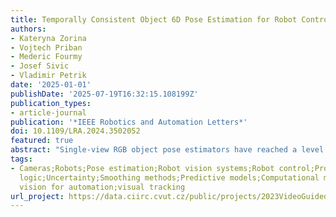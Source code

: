 ```yaml
---
title: Temporally Consistent Object 6D Pose Estimation for Robot Control
authors:
- Kateryna Zorina
- Vojtech Priban
- Mederic Fourmy
- Josef Sivic
- Vladimir Petrik
date: '2025-01-01'
publishDate: '2025-07-19T16:32:15.108199Z'
publication_types:
- article-journal
publication: '*IEEE Robotics and Automation Letters*'
doi: 10.1109/LRA.2024.3502052
featured: true
abstract: "Single-view RGB object pose estimators have reached a level of precision and efficiency that makes them good candidates for vision-based robot control. However, off-the-shelf methods lack temporal consistency and robustness that are mandatory for a stable feedback control. In this work, we develop a factor graph approach to enforce temporal consistency of the object pose estimates. In particular, the proposed approach: (i) incorporates object motion models, (ii) explicitly estimates the object pose measurement uncertainty, and (iii) integrates the above two components in an online optimization-based estimator. We demonstrate that with appropriate outlier rejection and smoothing using the proposed factor graph approach, we can significantly improve the results on standardized pose estimation benchmarks. We experimentally validate the stability of the proposed approach for a feedback-based robot control task in which the object is tracked by the camera attached to a torque controlled manipulator."
tags:
- Cameras;Robots;Pose estimation;Robot vision systems;Robot control;Probabilistic
  logic;Uncertainty;Smoothing methods;Predictive models;Computational modeling;Computer
  vision for automation;visual tracking
url_project: https://data.ciirc.cvut.cz/public/projects/2023VideoGuidedTAMP
---
```

